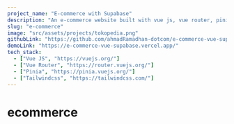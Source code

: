 ```yaml
---
project_name: "E-commerce with Supabase"
description: "An e-commerce website built with vue js, vue router, pinia, tailwindcss and supabase for backend or API"
slug: "e-commerce"
image: "src/assets/projects/tokopedia.png"
githubLink: "https://github.com/ahmadRamadhan-dotcom/e-commerce-vue-supabase"
demoLink: "https://e-commerce-vue-supabase.vercel.app/"
tech_stack:
  - ["Vue JS", "https://vuejs.org/"]
  - ["Vue Router", "https://router.vuejs.org/"]
  - ["Pinia", "https://pinia.vuejs.org/"]
  - ["Tailwindcss", "https://tailwindcss.com/"]
---
```


# ecommerce
